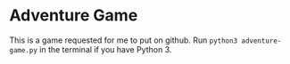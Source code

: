 # Adventure Game
 
 This is a game requested for me to put on github. Run `python3 adventure-game.py` in the terminal if you have Python 3.
